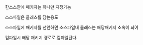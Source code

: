  한소스안에 패키지는 하나만 지정가능



소스파일은 클래스를 담는용도



소스파일에 패키지를 선언하면 소스파일내 클래스는 해당패키지 소속이 되어

컴파일시 해당 패키지 경로로 컴파일된다.